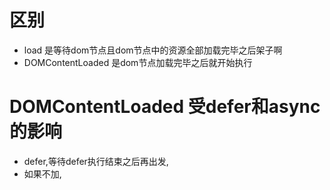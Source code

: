 # 区别
- load 是等待dom节点且dom节点中的资源全部加载完毕之后架子啊
- DOMContentLoaded 是dom节点加载完毕之后就开始执行
# DOMContentLoaded 受defer和async的影响
- defer,等待defer执行结束之后再出发,
- 如果不加,
